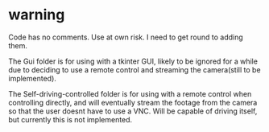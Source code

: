 # warning

Code has no comments. Use at own risk. I need to get round to adding them.

The Gui folder is for using with a tkinter GUI, likely to be ignored for a while due to deciding to use a remote control
and streaming the camera(still to be implemented).

The Self-driving-controlled folder is for using with a remote control when controlling directly, and will eventually
stream the footage from the camera so that the user doesnt have to use a VNC. Will be capable of driving itself, but
currently this is not implemented.
